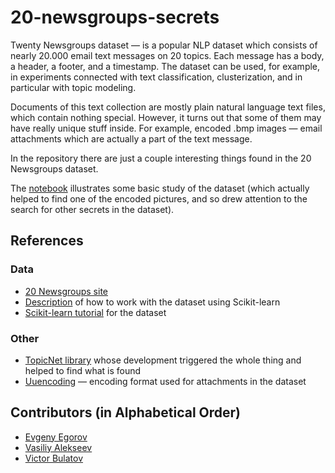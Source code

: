 # 20-newsgroups-secrets

Twenty Newsgroups dataset — is a popular NLP dataset which consists of nearly 20.000 email text messages on 20 topics. 
Each message has a body, a header, a footer, and a timestamp.
The dataset can be used, for example, in experiments connected with text classification, clusterization, and in particular with topic modeling.

Documents of this text collection are mostly plain natural language text files, which contain nothing special.
However, it turns out that some of them may have really unique stuff inside.
For example, encoded .bmp images — email attachments which are actually a part of the text message.

In the repository there are just a couple interesting things found in the 20 Newsgroups dataset.

The [notebook](Basic-Study-of-the-20-Newsgroups-Dataset.ipynb) illustrates some basic study of the dataset (which actually helped to find one of the encoded pictures, and so drew attention to the search for other secrets in the dataset).


## References

### Data

* [20 Newsgroups site](http://qwone.com/~jason/20Newsgroups)
* [Description](https://scikit-learn.org/stable/datasets/index.html#newsgroups-dataset) of how to work with the dataset using Scikit-learn
* [Scikit-learn tutorial](https://scikit-learn.org/stable/tutorial/text_analytics/working_with_text_data.html) for the dataset

### Other

* [TopicNet library](https://github.com/machine-intelligence-laboratory/TopicNet) whose development triggered the whole thing and helped to find what is found
* [Uuencoding](https://en.wikipedia.org/wiki/Uuencoding) — encoding format used for attachments in the dataset


## Contributors (in Alphabetical Order)

* [Evgeny Egorov](https://github.com/Evgeny-Egorov-Projects)
* [Vasiliy Alekseev](https://github.com/Alvant)
* [Victor Bulatov](https://github.com/bt2901)
